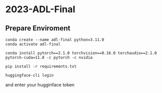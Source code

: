# 2023-ADL-Final
## Prepare Enviroment
```
conda create --name adl-final python=3.11.0
conda activate adl-final
```

```
conda install pytorch==2.1.0 torchvision==0.16.0 torchaudio==2.1.0 pytorch-cuda=11.8 -c pytorch -c nvidia
```

```
pip install -r requirements.txt
```

```
huggingface-cli login
```
and enter your hugginface token